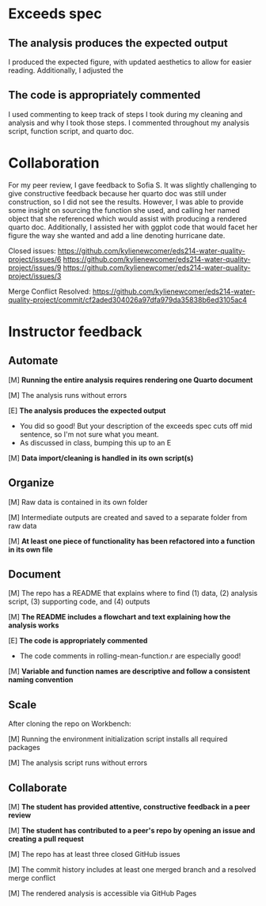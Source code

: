 # Exceeds spec
## The analysis produces the expected output
I produced the expected figure, with updated aesthetics to allow for easier reading. Additionally, I adjusted the 

## The code is appropriately commented
I used commenting to keep track of steps I took during my cleaning and analysis and why I took those steps. I commented throughout my analysis script, function script, and quarto doc. 

# Collaboration
For my peer review, I gave feedback to Sofia S. It was slightly challenging to give constructive feedback because her quarto doc was still under construction, so I did not see the results. However, I was able to provide some insight on sourcing the function she used, and calling her named object that she referenced which would assist with producing a rendered quarto doc. Additionally, I assisted her with ggplot code that would facet her figure the way she wanted and add a line denoting hurricane date.

Closed issues:
https://github.com/kylienewcomer/eds214-water-quality-project/issues/6
https://github.com/kylienewcomer/eds214-water-quality-project/issues/9
https://github.com/kylienewcomer/eds214-water-quality-project/issues/3

Merge Conflict Resolved:
https://github.com/kylienewcomer/eds214-water-quality-project/commit/cf2aded304026a97dfa979da35838b6ed3105ac4

# Instructor feedback

## Automate

[M] **Running the entire analysis requires rendering one Quarto document**

[M] The analysis runs without errors

[E] **The analysis produces the expected output**

- You did so good! But your description of the exceeds spec cuts off mid sentence, so I'm not sure what you meant.
- As discussed in class, bumping this up to an E

[M] **Data import/cleaning is handled in its own script(s)**

## Organize

[M] Raw data is contained in its own folder

[M] Intermediate outputs are created and saved to a separate folder from raw data

[M] **At least one piece of functionality has been refactored into a function in its own file**

## Document

[M] The repo has a README that explains where to find (1) data, (2) analysis script, (3) supporting code, and (4) outputs

[M] **The README includes a flowchart and text explaining how the analysis works**

[E] **The code is appropriately commented**

- The code comments in rolling-mean-function.r are especially good!

[M] **Variable and function names are descriptive and follow a consistent naming convention**

## Scale

After cloning the repo on Workbench:

[M] Running the environment initialization script installs all required packages

[M] The analysis script runs without errors

## Collaborate

[M] **The student has provided attentive, constructive feedback in a peer review**

[M] **The student has contributed to a peer's repo by opening an issue and creating a pull request**

[M] The repo has at least three closed GitHub issues

[M] The commit history includes at least one merged branch and a resolved merge conflict

[M] The rendered analysis is accessible via GitHub Pages
